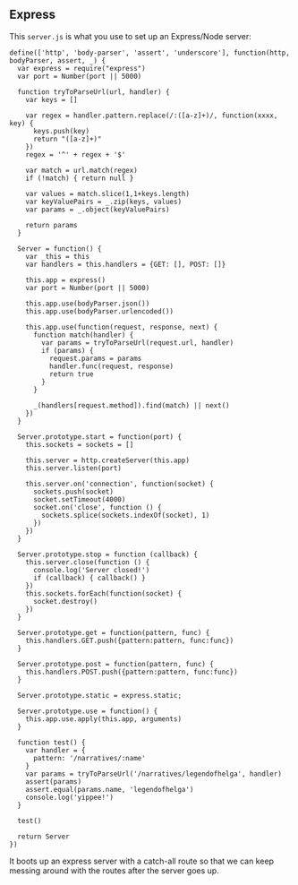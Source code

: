 Express
-------

This `server.js` is what you use to set up an Express/Node server:

    define(['http', 'body-parser', 'assert', 'underscore'], function(http, bodyParser, assert, _) {
      var express = require("express")
      var port = Number(port || 5000)

      function tryToParseUrl(url, handler) {
        var keys = []

        var regex = handler.pattern.replace(/:([a-z]+)/, function(xxxx, key) {
          keys.push(key)
          return "([a-z]+)"
        })
        regex = '^' + regex + '$'

        var match = url.match(regex)
        if (!match) { return null }

        var values = match.slice(1,1+keys.length)
        var keyValuePairs = _.zip(keys, values)
        var params = _.object(keyValuePairs)

        return params
      }

      Server = function() {
        var _this = this
        var handlers = this.handlers = {GET: [], POST: []}

        this.app = express()
        var port = Number(port || 5000)

        this.app.use(bodyParser.json())
        this.app.use(bodyParser.urlencoded())

        this.app.use(function(request, response, next) {
          function match(handler) {
            var params = tryToParseUrl(request.url, handler)
            if (params) {
              request.params = params
              handler.func(request, response)
              return true
            }
          }

          _(handlers[request.method]).find(match) || next()
        })
      }

      Server.prototype.start = function(port) { 
        this.sockets = sockets = []

        this.server = http.createServer(this.app)
        this.server.listen(port)

        this.server.on('connection', function(socket) {
          sockets.push(socket)
          socket.setTimeout(4000)
          socket.on('close', function () {
            sockets.splice(sockets.indexOf(socket), 1)
          })
        })
      }

      Server.prototype.stop = function (callback) {
        this.server.close(function () {
          console.log('Server closed!')
          if (callback) { callback() }
        })
        this.sockets.forEach(function(socket) {
          socket.destroy()
        })
      }

      Server.prototype.get = function(pattern, func) {
        this.handlers.GET.push({pattern:pattern, func:func})
      }

      Server.prototype.post = function(pattern, func) {
        this.handlers.POST.push({pattern:pattern, func:func})
      }

      Server.prototype.static = express.static;

      Server.prototype.use = function() {
        this.app.use.apply(this.app, arguments)
      }

      function test() {
        var handler = {
          pattern: '/narratives/:name'
        }
        var params = tryToParseUrl('/narratives/legendofhelga', handler)
        assert(params)
        assert.equal(params.name, 'legendofhelga')
        console.log('yippee!')
      }

      test()

      return Server
    })

It boots up an express server with a catch-all route so that
we can keep messing around with the routes after the server
goes up.


